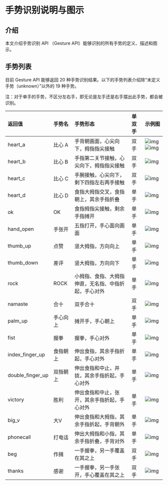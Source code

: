 # 手势识别说明与图示

## 介绍

本文介绍手势识别 API （Gesture API）能够识别的所有手势的定义、描述和图示。

## 手势列表

目前 Gesture API 能够返回 20 种手势识别结果。以下的手势列表介绍除“未定义手势（unknown）”以外的 19 种手势。

注：对于单手的手势，不区分左右手，即无论是左手还是右手摆出此手势，都会被识别。

| 返回值           | 手势名   | 手势形态                                             | 单双手 | 示例图                                                       |
| :--------------- | :------- | :--------------------------------------------------- | :----- | :----------------------------------------------------------- |
| heart_a          | 比心 A   | 手背朝画面，心尖向下，拇指指尖接触                   | 双手   | ![img](http://bj-mc-prod-asset.oss-cn-beijing.aliyuncs.com/wiki-pic/Gesture1.jpg)![img](http://bj-mc-prod-asset.oss-cn-beijing.aliyuncs.com/wiki-pic/Gesture2.jpg) |
| heart_b          | 比心 B   | 手指第二关节接触，心尖向下，拇指指尖接触             | 双手   | ![img](http://bj-mc-prod-asset.oss-cn-beijing.aliyuncs.com/wiki-pic/Gesture3.jpg) |
| heart_c          | 比心 C   | 手腕接触，心尖向下，剩下四指左右两手接触             | 双手   | ![img](http://bj-mc-prod-asset.oss-cn-beijing.aliyuncs.com/wiki-pic/Gesture4.jpg) |
| heart_d          | 比心 D   | 食指大拇指交叉，食指朝上，其余手指折叠               | 单手   | ![img](http://bj-mc-prod-asset.oss-cn-beijing.aliyuncs.com/wiki-pic/Gesture5.jpg) |
| ok               | OK       | 食指拇指尖接触，剩余手指摊开                         | 单手   | ![img](http://bj-mc-prod-asset.oss-cn-beijing.aliyuncs.com/wiki-pic/Gesture6.jpg) |
| hand_open        | 手张开   | 五指打开，手心面向画面                               | 单手   | ![img](http://bj-mc-prod-asset.oss-cn-beijing.aliyuncs.com/wiki-pic/Gesture7.jpg) |
| thumb_up         | 点赞     | 竖大拇指，方向向上                                   | 单手   | ![img](http://bj-mc-prod-asset.oss-cn-beijing.aliyuncs.com/wiki-pic/Gesture8.jpg) |
| thumb_down       | 差评     | 竖大拇指，方向向下                                   | 单手   | ![img](http://bj-mc-prod-asset.oss-cn-beijing.aliyuncs.com/wiki-pic/Gesture9.jpg) |
| rock             | ROCK     | 小拇指、食指、大拇指伸直，无名指、中指折起，手心对外 | 单手   | ![img](http://bj-mc-prod-asset.oss-cn-beijing.aliyuncs.com/wiki-pic/Gesture10.jpg) |
| namaste          | 合十     | 双手合十                                             | 双手   | ![img](http://bj-mc-prod-asset.oss-cn-beijing.aliyuncs.com/wiki-pic/Gesture11.jpg) |
| palm_up          | 手心向上 | 摊开手，手心朝上                                     | 单手   | ![img](http://bj-mc-prod-asset.oss-cn-beijing.aliyuncs.com/wiki-pic/Gesture12.jpg) |
| fist             | 握拳     | 握拳，手心对外                                       | 单手   | ![img](http://bj-mc-prod-asset.oss-cn-beijing.aliyuncs.com/wiki-pic/Gesture13.jpg) |
| index_finger_up  | 食指朝上 | 伸出食指，其余手指折起，手心对外                     | 单手   | ![img](http://bj-mc-prod-asset.oss-cn-beijing.aliyuncs.com/wiki-pic/Gesture14.jpg) |
| double_finger_up | 双指朝上 | 伸出食指和中止，并拢，其余手指折起，手心对外         | 单手   | ![img](http://bj-mc-prod-asset.oss-cn-beijing.aliyuncs.com/wiki-pic/Gesture15.jpg) |
| victory          | 胜利     | 伸出食指和中止，张开，其余手指折起，手心对外         | 单手   | ![img](http://bj-mc-prod-asset.oss-cn-beijing.aliyuncs.com/wiki-pic/Gesture16.jpg) |
| big_v            | 大V      | 伸出食指和大拇指，其余手指折起，手背朝外             | 单手   | ![img](http://bj-mc-prod-asset.oss-cn-beijing.aliyuncs.com/wiki-pic/Gesture17.jpg) |
| phonecall        | 打电话   | 伸出大拇指和小指，其余手指折叠，手背对外             | 单手   | ![img](http://bj-mc-prod-asset.oss-cn-beijing.aliyuncs.com/wiki-pic/Gesture18.jpg) |
| beg              | 作揖     | 一手握拳，另一手覆盖在其之上                         | 双手   | ![img](http://bj-mc-prod-asset.oss-cn-beijing.aliyuncs.com/wiki-pic/Gesture19.jpg) |
| thanks           | 感谢     | 一手握拳，另一手张开，手心覆盖在其之上               | 双手   | ![img](http://bj-mc-prod-asset.oss-cn-beijing.aliyuncs.com/wiki-pic/Gesture20.jpg) |

